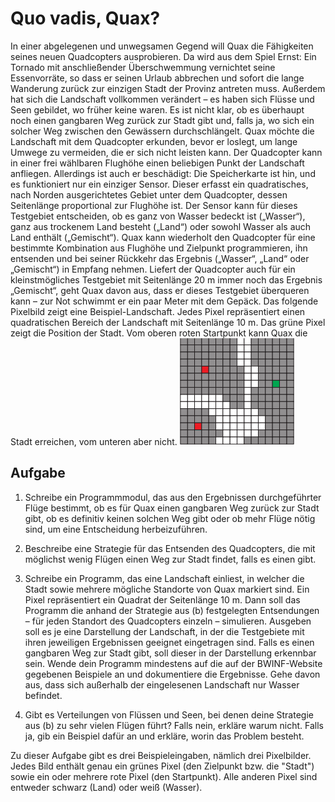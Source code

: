 # Quo vadis, Quax?

In einer abgelegenen und unwegsamen Gegend will Quax die Fähigkeiten seines neuen Quadcopters ausprobieren. Da wird aus dem Spiel Ernst: Ein Tornado mit anschließender Überschwemmung vernichtet seine Essenvorräte, so dass er seinen Urlaub abbrechen und sofort die
lange Wanderung zurück zur einzigen Stadt der Provinz antreten muss. Außerdem hat sich die
Landschaft vollkommen verändert – es haben sich Flüsse und Seen gebildet, wo früher keine
waren. Es ist nicht klar, ob es überhaupt noch einen gangbaren Weg zurück zur Stadt gibt und,
falls ja, wo sich ein solcher Weg zwischen den Gewässern durchschlängelt.
Quax möchte die Landschaft mit dem Quadcopter erkunden, bevor er loslegt, um lange Umwege zu vermeiden, die er sich nicht leisten kann. Der Quadcopter kann in einer frei wählbaren
Flughöhe einen beliebigen Punkt der Landschaft anfliegen. Allerdings ist auch er beschädigt:
Die Speicherkarte ist hin, und es funktioniert nur ein einziger Sensor. Dieser erfasst ein quadratisches, nach Norden ausgerichtetes Gebiet unter dem Quadcopter, dessen Seitenlänge proportional zur Flughöhe ist. Der Sensor kann für dieses Testgebiet entscheiden, ob es ganz von
Wasser bedeckt ist („Wasser“), ganz aus trockenem Land besteht („Land“) oder sowohl Wasser
als auch Land enthält („Gemischt“).
Quax kann wiederholt den Quadcopter für eine bestimmte Kombination aus Flughöhe und Zielpunkt programmieren, ihn entsenden und bei seiner Rückkehr das Ergebnis („Wasser“, „Land“
oder „Gemischt“) in Empfang nehmen. Liefert der Quadcopter auch für ein kleinstmögliches
Testgebiet mit Seitenlänge 20 m immer noch das Ergebnis „Gemischt“, geht Quax davon aus,
dass er dieses Testgebiet überqueren kann – zur Not schwimmt er ein paar Meter mit dem Gepäck.
Das folgende Pixelbild zeigt eine Beispiel-Landschaft. Jedes Pixel repräsentiert einen quadratischen Bereich der Landschaft mit Seitenlänge 10 m. Das grüne Pixel zeigt die Position der
Stadt. Vom oberen roten Startpunkt kann Quax die Stadt erreichen, vom unteren aber nicht.
![Gelaende](Gelaende.png)

## Aufgabe
1. Schreibe ein Programmmodul, das aus den Ergebnissen durchgeführter Flüge bestimmt,
ob es für Quax einen gangbaren Weg zurück zur Stadt gibt, ob es definitiv keinen solchen
Weg gibt oder ob mehr Flüge nötig sind, um eine Entscheidung herbeizuführen.

2. Beschreibe eine Strategie für das Entsenden des Quadcopters, die mit möglichst wenig
Flügen einen Weg zur Stadt findet, falls es einen gibt.

3. Schreibe ein Programm, das eine Landschaft einliest, in welcher die Stadt sowie mehrere mögliche Standorte von Quax markiert sind. Ein Pixel repräsentiert ein Quadrat der
Seitenlänge 10 m. Dann soll das Programm die anhand der Strategie aus (b) festgelegten
Entsendungen – für jeden Standort des Quadcopters einzeln – simulieren. Ausgeben soll
es je eine Darstellung der Landschaft, in der die Testgebiete mit ihren jeweiligen Ergebnissen geeignet eingetragen sind. Falls es einen gangbaren Weg zur Stadt gibt, soll dieser
in der Darstellung erkennbar sein.
Wende dein Programm mindestens auf die auf der BWINF-Website gegebenen Beispiele
an und dokumentiere die Ergebnisse. Gehe davon aus, dass sich außerhalb der eingelesenen Landschaft nur Wasser befindet.

4. Gibt es Verteilungen von Flüssen und Seen, bei denen deine Strategie aus (b) zu sehr
vielen Flügen führt? Falls nein, erkläre warum nicht. Falls ja, gib ein Beispiel dafür an
und erkläre, worin das Problem besteht.

Zu dieser Aufgabe gibt es drei Beispieleingaben, nämlich drei Pixelbilder.  Jedes Bild enthält genau ein grünes Pixel (den Zielpunkt bzw. die "Stadt") sowie ein oder mehrere rote Pixel (den Startpunkt).  Alle anderen Pixel sind entweder schwarz (Land) oder weiß (Wasser).